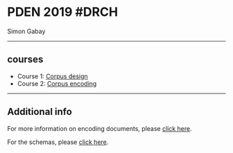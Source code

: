 # PDEN 2019 \#DRCH

Simon Gabay

---
## courses
* Course 1: [Corpus design](https://github.com/gabays/Cours_Basel_2019/blob/master/Corpus_design/Corpus_design.md)
* Course 2: [Corpus encoding](https://github.com/gabays/Cours_Basel_2019/blob/master/Corpus_Encoding/Corpus_encoding.md)

---
## Additional info

For more information on encoding documents, please [click here](https://distantreading.github.io/Schema/eltec-0.html).

For the schemas, please [click here](https://github.com/COST-ELTeC/Schemas).
